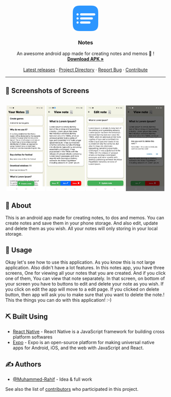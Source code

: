 <p align="center">
  <a href="https://drive.google.com/file/d/1NQt3R8tdokQqbnVShXjDtk7cA5yY9c0y/view?usp=sharing">
    <img src="./assets/icon.png" alt="Logo" width="80" height="80">
  </a>

  <h3 align="center">Notes</h3>

  <p align="center">
    An awesome android app made for creating notes and memos 🎉️ !
    <br />
    <a href="https://drive.google.com/file/d/1PAp08CJ-OgNCRJXsAaoqvJ0bZC0IFPLQ/view?usp=sharing"><strong>Download APK »</strong></a>
    <br />
    <br />
    <a href="https://github.com/Muhammed-Rahif/Notes/releases">Latest releases</a>
    ·
    <a href="https://github.com/Muhammed-Rahif/Notes/">Project Directory</a>
    ·
    <a href="https://github.com/Muhammed-Rahif/Notes/issues">Report Bug</a>
    ·
    <a href="https://github.com/Muhammed-Rahif/Notes/pulls">Contribute</a>
  </p>
</p>

---

## 📱️ Screenshots of Screens <a name = "screens"></a>

<br />
<div align="center">
  <img width="24%" src="./assets/Home Screen.jpg" alt="Home Screen"/>
  <img width="24%" src="./assets/View Note Screen.jpg" alt="View Note Screen"/>
  <img width="24%" src="./assets/Edit Note Screen.jpg" alt="Edit Note Screen"/>
  <img width="24%" src="./assets/Delete Note Alert.jpg" alt="Delete Note Alert"/>
</div>

## 🧐 About <a name = "about"></a>

This is an android app made for creating notes, to dos and memos. You can create notes and save them in your phone storage. And also edit, update and delete them as you wish. All your notes will only storing in your local storage.

## 🎈 Usage <a name="usage"></a>

Okay let's see how to use this application. As you know this is not large application. Also didn't have a lot features. In this notes app, you have three screens, One for viewing all your notes that you are created. And if you click one of them, You can view that note separately. In that screen, on bottom of your screen you have to buttons to edit and delete your note as you wish. If you click on edit the app will move to a edit page. If you clicked on delete button, then app will ask you to make sure that you want to delete the note.! This the things you can do with this application! :-)

## ⛏️ Built Using <a name = "built_using"></a>

- [React Native](https://reactnative.dev/) - React Native is a JavaScript framework for building cross platform softwares
- [Expo](https://expo.dev/) - Expo is an open-source platform for making universal native apps for Android, iOS, and the web with JavaScript and React.

## ✍️ Authors <a name = "authors"></a>

- [@Muhammed-Rahif](https://github.com/Muhammed-Rahif) - Idea & full work

See also the list of [contributors](https://github.com/Muhammed-Rahif/Notes/graphs/contributors) who participated in this project.

<!--
## 🎉 Acknowledgements <a name = "acknowledgement"></a>

- Hat tip to anyone whose code was used
- Inspiration
- References -->
